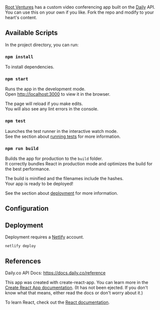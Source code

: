 [Root Ventures](root.vc) has a custom video conferencing app built on the [Daily](daily.co) API. You can use this on your own if you like. Fork the repo and modify to your heart's content.

## Available Scripts

In the project directory, you can run:

### `npm install`

To install dependencies.

### `npm start`

Runs the app in the development mode.<br />
Open [http://localhost:3000](http://localhost:3000) to view it in the browser.

The page will reload if you make edits.<br />
You will also see any lint errors in the console.

### `npm test`

Launches the test runner in the interactive watch mode.<br />
See the section about [running tests](https://facebook.github.io/create-react-app/docs/running-tests) for more information.

### `npm run build`

Builds the app for production to the `build` folder.<br />
It correctly bundles React in production mode and optimizes the build for the best performance.

The build is minified and the filenames include the hashes.<br />
Your app is ready to be deployed!

See the section about [deployment](https://facebook.github.io/create-react-app/docs/deployment) for more information.

## Configuration



## Deployment

Deployment requires a [Netlify](netlify.com) account.

`netlify deploy`

## References

Daily.co API Docs: https://docs.daily.co/reference

This app was created with create-react-app. You can learn more in the [Create React App documentation](https://facebook.github.io/create-react-app/docs/getting-started). (It has not been ejected. If you don't know what that means, either read the docs or don't worry about it.)

To learn React, check out the [React documentation](https://reactjs.org/).
